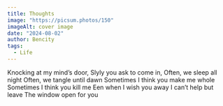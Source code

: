 ```yaml
---
title: Thoughts
image: "https://picsum.photos/150"
imageAlt: cover image
date: "2024-08-02"
author: Bencity
tags:
  - Life
---
```


Knocking at my mind’s door,
Slyly you ask to come in,
Often, we sleep all night
Often, we tangle until dawn
Sometimes I think you make me whole
Sometimes I think you kill me
Een when I wish you away
I can’t help but leave
The window open for you
